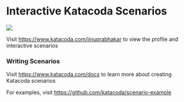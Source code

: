 # Interactive Katacoda Scenarios

[![](http://shields.katacoda.com/katacoda/jinuprabhakar/count.svg)](https://www.katacoda.com/jinuprabhakar "Get your profile on Katacoda.com")

Visit https://www.katacoda.com/jinuprabhakar to view the profile and interactive scenarios

### Writing Scenarios
Visit https://www.katacoda.com/docs to learn more about creating Katacoda scenarios

For examples, visit https://github.com/katacoda/scenario-example
